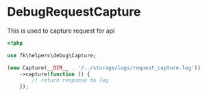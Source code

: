 # DebugRequestCapture

This is used to capture request for api

```php
<?php

use fk\helpers\debug\Capture;

(new Capture(__DIR__ . '/../storage/logs/request_capture.log'))
    ->capture(function () {
        // return response to log
    });
```